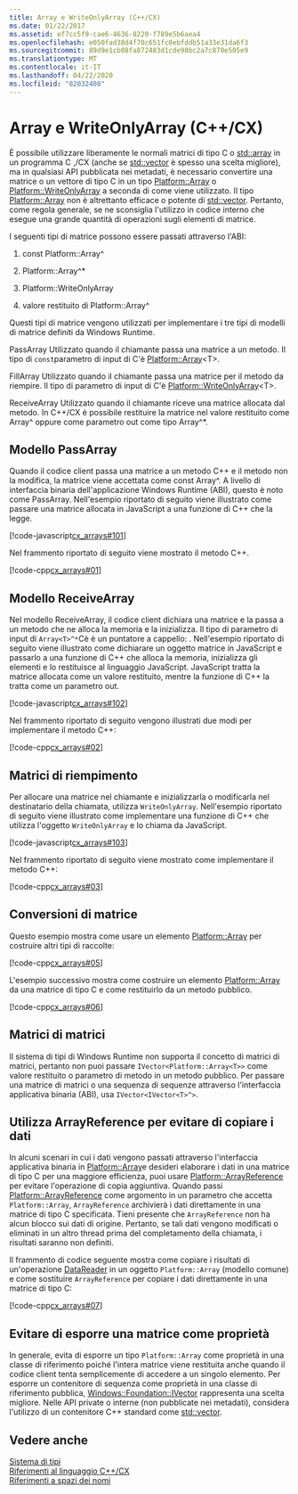 ```yaml
---
title: Array e WriteOnlyArray (C++/CX)
ms.date: 01/22/2017
ms.assetid: ef7cc5f9-cae6-4636-8220-f789e5b6aea4
ms.openlocfilehash: e050fad38d4f70c651fc0ebfddb51a33e31da6f3
ms.sourcegitcommit: 89d9e1cb08fa872483d1cde98bc2a7c870e505e9
ms.translationtype: MT
ms.contentlocale: it-IT
ms.lasthandoff: 04/22/2020
ms.locfileid: "82032408"
---
```

# <a name="array-and-writeonlyarray-ccx"></a>Array e WriteOnlyArray (C++/CX)

È possibile utilizzare liberamente le normali matrici di tipo C o [std::array](../standard-library/array-class-stl.md) in un programma C ,/CX (anche se [std::vector](../standard-library/vector-class.md) è spesso una scelta migliore), ma in qualsiasi API pubblicata nei metadati, è necessario convertire una matrice o un vettore di tipo C in un tipo [Platform::Array](../cppcx/platform-array-class.md) o [Platform::WriteOnlyArray](../cppcx/platform-writeonlyarray-class.md) a seconda di come viene utilizzato. Il tipo [Platform::Array](../cppcx/platform-array-class.md) non è altrettanto efficace o potente di [std::vector](../standard-library/vector-class.md). Pertanto, come regola generale, se ne sconsiglia l'utilizzo in codice interno che esegue una grande quantità di operazioni sugli elementi di matrice.

I seguenti tipi di matrice possono essere passati attraverso l'ABI:

1. const Platform::Array^

1. Platform::Array^*

1. Platform::WriteOnlyArray

1. valore restituito di Platform::Array^

Questi tipi di matrice vengono utilizzati per implementare i tre tipi di modelli di matrice definiti da Windows Runtime.

PassArray Utilizzato quando il chiamante passa una matrice a un metodo. Il tipo di `const`parametro di input di C'è [Platform::Array](../cppcx/platform-array-class.md)\<T>.

FillArray Utilizzato quando il chiamante passa una matrice per il metodo da riempire. Il tipo di parametro di input di C'è [Platform::WriteOnlyArray](../cppcx/platform-writeonlyarray-class.md)\<T>.

ReceiveArray Utilizzato quando il chiamante riceve una matrice allocata dal metodo. In C++/CX è possibile restituire la matrice nel valore restituito come Array^ oppure come parametro out come tipo Array^*.

## <a name="passarray-pattern"></a>Modello PassArray

Quando il codice client passa una matrice a un metodo C++ e il metodo non la modifica, la matrice viene accettata come const Array^. A livello di interfaccia binaria dell'applicazione Windows Runtime (ABI), questo è noto come PassArray. Nell'esempio riportato di seguito viene illustrato come passare una matrice allocata in JavaScript a una funzione di C++ che la legge.

[!code-javascript[cx_arrays#101](../cppcx/codesnippet/JavaScript/array-and-writeonlyarray-c-_1.js)]

Nel frammento riportato di seguito viene mostrato il metodo C++.

[!code-cpp[cx_arrays#01](../cppcx/codesnippet/CPP/js-array/class1.cpp#01)]

## <a name="receivearray-pattern"></a>Modello ReceiveArray

Nel modello ReceiveArray, il codice client dichiara una matrice e la passa a un metodo che ne alloca la memoria e la inizializza. Il tipo di parametro di input di `Array<T>^*`Cè è un puntatore a cappello: . Nell'esempio riportato di seguito viene illustrato come dichiarare un oggetto matrice in JavaScript e passarlo a una funzione di C++ che alloca la memoria, inizializza gli elementi e lo restituisce al linguaggio JavaScript. JavaScript tratta la matrice allocata come un valore restituito, mentre la funzione di C++ la tratta come un parametro out.

[!code-javascript[cx_arrays#102](../cppcx/codesnippet/JavaScript/array-and-writeonlyarray-c-_3.js)]

Nel frammento riportato di seguito vengono illustrati due modi per implementare il metodo C++:

[!code-cpp[cx_arrays#02](../cppcx/codesnippet/CPP/js-array/class1.cpp#02)]

## <a name="fill-arrays"></a>Matrici di riempimento

Per allocare una matrice nel chiamante e inizializzarla o modificarla nel destinatario della chiamata, utilizza `WriteOnlyArray`. Nell'esempio riportato di seguito viene illustrato come implementare una funzione di C++ che utilizza l'oggetto `WriteOnlyArray` e lo chiama da JavaScript.

[!code-javascript[cx_arrays#103](../cppcx/codesnippet/JavaScript/array-and-writeonlyarray-c-_5.js)]

Nel frammento riportato di seguito viene mostrato come implementare il metodo C++:

[!code-cpp[cx_arrays#03](../cppcx/codesnippet/CPP/js-array/class1.cpp#03)]

## <a name="array-conversions"></a>Conversioni di matrice

Questo esempio mostra come usare un elemento [Platform::Array](../cppcx/platform-array-class.md) per costruire altri tipi di raccolte:

[!code-cpp[cx_arrays#05](../cppcx/codesnippet/CPP/js-array/class1.cpp#05)]

L'esempio successivo mostra come costruire un elemento [Platform::Array](../cppcx/platform-array-class.md) da una matrice di tipo C e come restituirlo da un metodo pubblico.

[!code-cpp[cx_arrays#06](../cppcx/codesnippet/CPP/js-array/class1.cpp#06)]

## <a name="jagged-arrays"></a>Matrici di matrici

Il sistema di tipi di Windows Runtime non supporta il concetto di matrici di matrici, pertanto non puoi passare `IVector<Platform::Array<T>>` come valore restituito o parametro di metodo in un metodo pubblico. Per passare una matrice di matrici o una sequenza di sequenze attraverso l'interfaccia applicativa binaria (ABI), usa `IVector<IVector<T>^>`.

## <a name="use-arrayreference-to-avoid-copying-data"></a>Utilizza ArrayReference per evitare di copiare i dati

In alcuni scenari in cui i dati vengono passati attraverso l'interfaccia applicativa binaria in [Platform::Array](../cppcx/platform-array-class.md)e desideri elaborare i dati in una matrice di tipo C per una maggiore efficienza, puoi usare [Platform::ArrayReference](../cppcx/platform-arrayreference-class.md) per evitare l'operazione di copia aggiuntiva. Quando passi [Platform::ArrayReference](../cppcx/platform-arrayreference-class.md) come argomento in un parametro che accetta `Platform::Array`, `ArrayReference` archivierà i dati direttamente in una matrice di tipo C specificata. Tieni presente che `ArrayReference` non ha alcun blocco sui dati di origine. Pertanto, se tali dati vengono modificati o eliminati in un altro thread prima del completamento della chiamata, i risultati saranno non definiti.

Il frammento di codice seguente mostra come copiare i risultati di un'operazione [DataReader](/uwp/api/windows.storage.streams.datareader) in un oggetto `Platform::Array` (modello comune) e come sostituire `ArrayReference` per copiare i dati direttamente in una matrice di tipo C:

[!code-cpp[cx_arrays#07](../cppcx/codesnippet/CPP/js-array/class1.h#07)]

## <a name="avoid-exposing-an-array-as-a-property"></a>Evitare di esporre una matrice come proprietà

In generale, evita di esporre un tipo `Platform::Array` come proprietà in una classe di riferimento poiché l'intera matrice viene restituita anche quando il codice client tenta semplicemente di accedere a un singolo elemento. Per esporre un contenitore di sequenza come proprietà in una classe di riferimento pubblica, [Windows::Foundation::IVector](/uwp/api/windows.foundation.collections.ivector-1) rappresenta una scelta migliore. Nelle API private o interne (non pubblicate nei metadati), considera l'utilizzo di un contenitore C++ standard come [std::vector](../standard-library/vector-class.md).

## <a name="see-also"></a>Vedere anche

[Sistema di tipi](../cppcx/type-system-c-cx.md)<br/>
[Riferimenti al linguaggio C++/CX](../cppcx/visual-c-language-reference-c-cx.md)<br/>
[Riferimenti a spazi dei nomi](../cppcx/namespaces-reference-c-cx.md)
